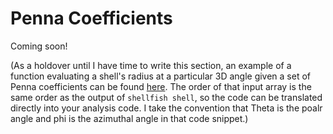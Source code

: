 # Penna Coefficients

Coming soon!

(As a holdover until I have time to write this section, an example of a function
evaluating a shell's radius at a particular 3D angle given a set of Penna
coefficients can be found [here](https://github.com/phil-mansfield/shellfish/blob/master/los/analyze/penna.go#L81).
The order of that input array is the same order as the output of `shellfish shell`,
so the code can be translated directly into your analysis code. I take the convention
that Theta is the poalr angle and phi is the azimuthal angle in that code snippet.)

